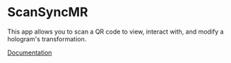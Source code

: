 # ScanSyncMR
This app allows you to scan a QR code to view, interact with, and modify a hologram's transformation.

[Documentation](https://glow-clipper-8ac.notion.site/User-Manual-Dev-Notes-b2a62d26c49d450b9544e58421a01fe8)
